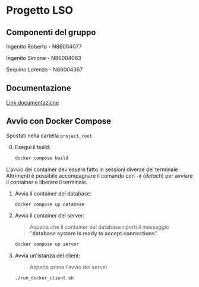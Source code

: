 # Progetto LSO
## Componenti del gruppo
Ingenito Roberto - N86004077

Ingenito Simone - N86004063

Sequino Lorenzo - N86004367

## Documentazione
[Link documentazione](/documentazione/documentazione.pdf)

## Avvio con Docker Compose
Spostati nella cartella `project_root`

0. Esegui il build:
    ```sh
    docker compose build
    ```

L'avvio dei container dev'essere fatto in sessioni diverse del terminale<br/>
Altrimenti è possibile accompagnare il comando con `-d` (*detach*) per avviare il container e liberare il terminale.

1. Avvia il container del database:
    ```sh
    docker compose up database
    ```

1. Avvia il container del server:

    > Aspetta che il container del database riporti il messaggio "**database system is ready to accept connections**"
    ```sh
    docker compose up server
    ```

1. Avvia un'istanza del client:

    > Aspetta prima l'avvio del server

    ```sh
    ./run_docker_client.sh
    ```
